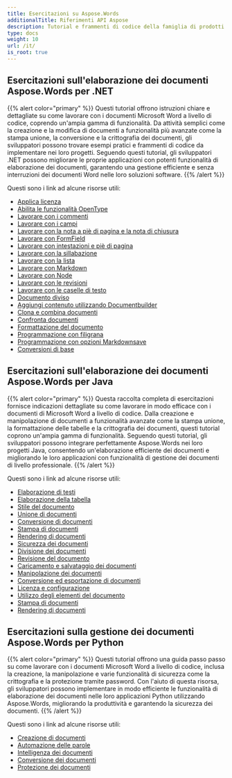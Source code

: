 ```yaml
---
title: Esercitazioni su Aspose.Words
additionalTitle: Riferimenti API Aspose
description: Tutorial e frammenti di codice della famiglia di prodotti Aspose.Words. Include tutorial di base e avanzati sull'utilizzo di Aspose.Words.
type: docs
weight: 10
url: /it/
is_root: true
---
```


## Esercitazioni sull'elaborazione dei documenti Aspose.Words per .NET
{{% alert color="primary" %}}
Questi tutorial offrono istruzioni chiare e dettagliate su come lavorare con i documenti Microsoft Word a livello di codice, coprendo un'ampia gamma di funzionalità. Da attività semplici come la creazione e la modifica di documenti a funzionalità più avanzate come la stampa unione, la conversione e la crittografia dei documenti, gli sviluppatori possono trovare esempi pratici e frammenti di codice da implementare nei loro progetti. Seguendo questi tutorial, gli sviluppatori .NET possono migliorare le proprie applicazioni con potenti funzionalità di elaborazione dei documenti, garantendo una gestione efficiente e senza interruzioni dei documenti Word nelle loro soluzioni software. 
{{% /alert %}}

Questi sono i link ad alcune risorse utili:
- [Applica licenza](./net/apply-license/)   
- [Abilita le funzionalità OpenType](./net/enable-opentype-features/)   
- [Lavorare con i commenti](./net/working-with-comments/)   
- [Lavorare con i campi](./net/working-with-fields/)   
- [Lavorare con la nota a piè di pagina e la nota di chiusura](./net/working-with-footnote-and-endnote/)   
- [Lavorare con FormField](./net/working-with-formfields/)   
- [Lavorare con intestazioni e piè di pagina](./net/working-with-headers-and-footers/)   
- [Lavorare con la sillabazione](./net/working-with-hyphenation/)   
- [Lavorare con la lista](./net/working-with-list/)   
- [Lavorare con Markdown](./net/working-with-markdown/)   
- [Lavorare con Node](./net/working-with-node/)   
- [Lavorare con le revisioni](./net/working-with-revisions/)   
- [Lavorare con le caselle di testo](./net/working-with-textboxes/)   
- [Documento diviso](./net/split-document/)   
- [Aggiungi contenuto utilizzando Documentbuilder](./net/add-content-using-documentbuilder/)
- [Clona e combina documenti](./net/clone-and-combine-documents/) 
- [Confronta documenti](./net/compare-documents/) 
- [Formattazione del documento](./net/document-formatting/)      
- [Programmazione con filigrana](./net/programming-with-watermark/)    
- [Programmazione con opzioni Markdownsave](./net/programming-with-markdownsaveoptions/)   
- [Conversioni di base](./net/basic-conversions/)   

## Esercitazioni sull'elaborazione dei documenti Aspose.Words per Java
{{% alert color="primary" %}}
Questa raccolta completa di esercitazioni fornisce indicazioni dettagliate su come lavorare in modo efficace con i documenti di Microsoft Word a livello di codice. Dalla creazione e manipolazione di documenti a funzionalità avanzate come la stampa unione, la formattazione delle tabelle e la crittografia dei documenti, questi tutorial coprono un'ampia gamma di funzionalità. Seguendo questi tutorial, gli sviluppatori possono integrare perfettamente Aspose.Words nei loro progetti Java, consentendo un'elaborazione efficiente dei documenti e migliorando le loro applicazioni con funzionalità di gestione dei documenti di livello professionale. 
{{% /alert %}}

Questi sono i link ad alcune risorse utili:
- [Elaborazione di testi](./java/word-processing/)  
- [Elaborazione della tabella](./java/table-processing/)
- [Stile del documento](./java/document-styling/)
- [Unione di documenti](./java/document-merging/)
- [Conversione di documenti](./java/document-converting/)
- [Stampa di documenti](./java/document-printing/)
- [Rendering di documenti](./java/document-rendering/)
- [Sicurezza dei documenti](./java/document-security/)
- [Divisione dei documenti](./java/document-splitting/)
- [Revisione del documento](./java/document-revision/)
- [Caricamento e salvataggio dei documenti](./java/document-loading-and-saving/)
- [Manipolazione dei documenti](./java/document-manipulation/)
- [Conversione ed esportazione di documenti](./java/document-conversion-and-export/)
- [Licenza e configurazione](./java/licensing-and-configuration/)
- [Utilizzo degli elementi del documento](./java/using-document-elements/)
- [Stampa di documenti](./java/printing-documents/)
- [Rendering di documenti](./java/rendering-documents/)

## Esercitazioni sulla gestione dei documenti Aspose.Words per Python
{{% alert color="primary" %}}
Questi tutorial offrono una guida passo passo su come lavorare con i documenti Microsoft Word a livello di codice, inclusa la creazione, la manipolazione e varie funzionalità di sicurezza come la crittografia e la protezione tramite password. Con l'aiuto di questa risorsa, gli sviluppatori possono implementare in modo efficiente le funzionalità di elaborazione dei documenti nelle loro applicazioni Python utilizzando Aspose.Words, migliorando la produttività e garantendo la sicurezza dei documenti. 
{{% /alert %}}

Questi sono i link ad alcune risorse utili:
- [Creazione di documenti](./python-net/document-creation/)  
- [Automazione delle parole](./python-net/word-automation/)
- [Intelligenza dei documenti](./python-net/document-intelligence/)
- [Conversione dei documenti](./python-net/document-conversion/)
- [Protezione dei documenti](./python-net/document-protection/)